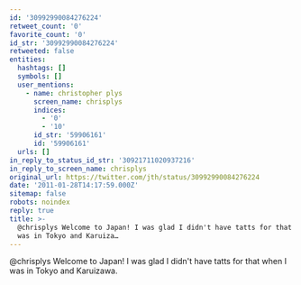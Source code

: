 ```yaml
---
id: '30992990084276224'
retweet_count: '0'
favorite_count: '0'
id_str: '30992990084276224'
retweeted: false
entities:
  hashtags: []
  symbols: []
  user_mentions:
    - name: christopher plys
      screen_name: chrisplys
      indices:
        - '0'
        - '10'
      id_str: '59906161'
      id: '59906161'
  urls: []
in_reply_to_status_id_str: '30921711020937216'
in_reply_to_screen_name: chrisplys
original_url: https://twitter.com/jth/status/30992990084276224
date: '2011-01-28T14:17:59.000Z'
sitemap: false
robots: noindex
reply: true
title: >-
  @chrisplys Welcome to Japan! I was glad I didn't have tatts for that when I
  was in Tokyo and Karuiza…
---
```


@chrisplys Welcome to Japan! I was glad I didn't have tatts for that when I was in Tokyo and Karuizawa.